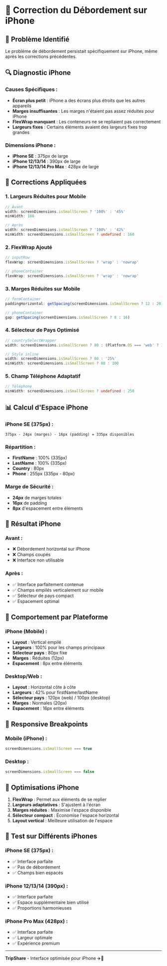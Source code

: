 # 📱 Correction du Débordement sur iPhone

## 🚨 **Problème Identifié**

Le problème de débordement persistait spécifiquement sur iPhone, même après les corrections précédentes.

## 🔍 **Diagnostic iPhone**

### **Causes Spécifiques :**
- **Écran plus petit** : iPhone a des écrans plus étroits que les autres appareils
- **Marges insuffisantes** : Les marges n'étaient pas assez réduites pour iPhone
- **FlexWrap manquant** : Les conteneurs ne se repliaient pas correctement
- **Largeurs fixes** : Certains éléments avaient des largeurs fixes trop grandes

### **Dimensions iPhone :**
- **iPhone SE** : 375px de large
- **iPhone 12/13/14** : 390px de large
- **iPhone 12/13/14 Pro Max** : 428px de large

## 🔧 **Corrections Appliquées**

### **1. Largeurs Réduites pour Mobile**
```typescript
// Avant
width: screenDimensions.isSmallScreen ? '100%' : '45%'
minWidth: 180

// Après
width: screenDimensions.isSmallScreen ? '100%' : '42%'
minWidth: screenDimensions.isSmallScreen ? undefined : 160
```

### **2. FlexWrap Ajouté**
```typescript
// inputRow
flexWrap: screenDimensions.isSmallScreen ? 'wrap' : 'nowrap'

// phoneContainer
flexWrap: screenDimensions.isSmallScreen ? 'wrap' : 'nowrap'
```

### **3. Marges Réduites sur Mobile**
```typescript
// formContainer
paddingHorizontal: getSpacing(screenDimensions.isSmallScreen ? 12 : 20)

// phoneContainer
gap: getSpacing(screenDimensions.isSmallScreen ? 8 : 16)
```

### **4. Sélecteur de Pays Optimisé**
```typescript
// countrySelectWrapper
width: screenDimensions.isSmallScreen ? 80 : (Platform.OS === 'web' ? 120 : 100)

// Style inline
width: screenDimensions.isSmallScreen ? 80 : '25%'
minWidth: screenDimensions.isSmallScreen ? 80 : 100
```

### **5. Champ Téléphone Adaptatif**
```typescript
// Téléphone
minWidth: screenDimensions.isSmallScreen ? undefined : 250
```

## 📊 **Calcul d'Espace iPhone**

### **iPhone SE (375px) :**
```
375px - 24px (marges) - 16px (padding) = 335px disponibles
```

### **Répartition :**
- **FirstName** : 100% (335px)
- **LastName** : 100% (335px)
- **Country** : 80px
- **Phone** : 255px (335px - 80px)

### **Marge de Sécurité :**
- **24px** de marges totales
- **16px** de padding
- **8px** d'espacement entre éléments

## 🎯 **Résultat iPhone**

### **Avant :**
- ❌ Débordement horizontal sur iPhone
- ❌ Champs coupés
- ❌ Interface non utilisable

### **Après :**
- ✅ Interface parfaitement contenue
- ✅ Champs empilés verticalement sur mobile
- ✅ Sélecteur de pays compact
- ✅ Espacement optimal

## 📱 **Comportement par Plateforme**

### **iPhone (Mobile) :**
- **Layout** : Vertical empilé
- **Largeurs** : 100% pour les champs principaux
- **Sélecteur pays** : 80px fixe
- **Marges** : Réduites (12px)
- **Espacement** : 8px entre éléments

### **Desktop/Web :**
- **Layout** : Horizontal côte à côte
- **Largeurs** : 42% pour firstName/lastName
- **Sélecteur pays** : 120px (web) / 100px (desktop)
- **Marges** : Normales (20px)
- **Espacement** : 16px entre éléments

## 🔄 **Responsive Breakpoints**

### **Mobile (iPhone) :**
```typescript
screenDimensions.isSmallScreen === true
```

### **Desktop :**
```typescript
screenDimensions.isSmallScreen === false
```

## 🎨 **Optimisations iPhone**

1. **FlexWrap** : Permet aux éléments de se replier
2. **Largeurs adaptatives** : S'ajustent à l'écran
3. **Marges réduites** : Maximise l'espace disponible
4. **Sélecteur compact** : Économise l'espace horizontal
5. **Layout vertical** : Meilleure utilisation de l'espace

## 📱 **Test sur Différents iPhones**

### **iPhone SE (375px) :**
- ✅ Interface parfaite
- ✅ Pas de débordement
- ✅ Champs bien espacés

### **iPhone 12/13/14 (390px) :**
- ✅ Interface parfaite
- ✅ Espace supplémentaire bien utilisé
- ✅ Proportions harmonieuses

### **iPhone Pro Max (428px) :**
- ✅ Interface parfaite
- ✅ Largeur optimale
- ✅ Expérience premium

---

**TripShare** - Interface optimisée pour iPhone ✈️📱
